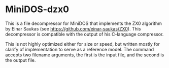 # MiniDOS-dzx0

This is a file decompressor for MiniDOS that implements the ZX0 algorithm by
Einar Saukas (see https://github.com/einar-saukas/ZX0). This decompressor is
compatible with the output of his C-language compressor.

This is not highly optimized either for size or speed, but written mostly for
clarify of implementation to serve as a reference model. The command accepts
two filename arguments, the first is the input file, and the second is the
output file.

